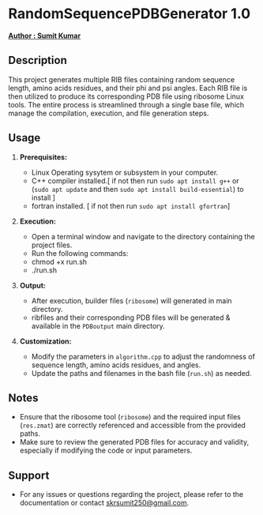 # RandomSequencePDBGenerator 1.0
**[ Author : Sumit Kumar ](https://skrsumit250.github.io/Portfolio/)**
## Description
This project generates multiple RIB files containing random sequence length, amino acids residues, and their phi and psi angles. Each RIB file is then utilized to produce its corresponding PDB file using ribosome Linux tools. The entire process is streamlined through a single base file, which manage the compilation, execution, and file generation steps.

## Usage
1. **Prerequisites:**
   - Linux Operating sysytem or subsystem in your computer.
   - C++ compiler installed.[ if not then run `sudo apt install g++` or (`sudo apt update` and then `sudo apt install build-essential`) to   install ]
   - fortran installed. [ if not then run `sudo apt install gfortran`]

2. **Execution:**
   - Open a terminal window and navigate to the directory containing the project files.
   - Run the following commands:
   - chmod +x run.sh
   - ./run.sh

3. **Output:**
   - After execution, builder files (`ribosome`) will generated in main directory.
   - ribfiles and their corresponding PDB files will be generated & available in the `PDBoutput` main directory.

4. **Customization:**
   - Modify the parameters in `algorithm.cpp` to adjust the randomness of sequence length, amino acids residues, and angles.
   - Update the paths and filenames in the bash file (`run.sh`) as needed.

## Notes
- Ensure that the ribosome tool (`ribosome`) and the required input files (`res.zmat`) are correctly referenced and accessible from the provided paths.
- Make sure to review the generated PDB files for accuracy and validity, especially if modifying the code or input parameters.

## Support
- For any issues or questions regarding the project, please refer to the documentation or contact [skrsumit250@gmail.com](mailto:skrsumit250@gmail.com).

